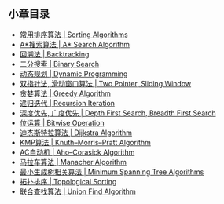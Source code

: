## 小章目录
  
- [常用排序算法 | Sorting Algorithms](https://github.com/yihaoye/data-structure-and-algorithm-study-notes/blob/master/Common%20Algorithm%20and%20Theory/Common%20Sorts/)
- [A&ast;搜索算法 | A&ast; Search Algorithm](https://github.com/yihaoye/data-structure-and-algorithm-study-notes/blob/master/Common%20Algorithm%20and%20Theory/A*%E6%90%9C%E7%B4%A2%E7%AE%97%E6%B3%95.md)
- [回溯法 | Backtracking](https://github.com/yihaoye/data-structure-and-algorithm-study-notes/blob/master/Common%20Algorithm%20and%20Theory/NQueen.java)
- [二分搜索 | Binary Search](https://github.com/yihaoye/data-structure-and-algorithm-study-notes/blob/master/Common%20Algorithm%20and%20Theory/%E4%BA%8C%E5%88%86%E6%90%9C%E7%B4%A2.md)
- [动态规划 | Dynamic Programming](https://github.com/yihaoye/data-structure-and-algorithm-study-notes/blob/master/Common%20Algorithm%20and%20Theory/%E5%8A%A8%E6%80%81%E8%A7%84%E5%88%92.md)
- [双指针法, 滑动窗口算法 | Two Pointer, Sliding Window](https://github.com/yihaoye/data-structure-and-algorithm-study-notes/blob/master/Common%20Algorithm%20and%20Theory/%E5%8F%8C%E6%8C%87%E9%92%88%E6%B3%95%E4%B8%8E%E6%BB%91%E5%8A%A8%E7%AA%97%E5%8F%A3%E7%AE%97%E6%B3%95.md)
- [贪婪算法 | Greedy Algorithm](https://github.com/yihaoye/data-structure-and-algorithm-study-notes/blob/master/Common%20Algorithm%20and%20Theory/%E8%B4%AA%E5%A9%AA%E7%AE%97%E6%B3%95.md)
- [递归迭代 | Recursion Iteration](https://github.com/yihaoye/data-structure-and-algorithm-study-notes/blob/master/Common%20Algorithm%20and%20Theory/%E9%80%92%E5%BD%92%E4%B8%8E%E8%BF%AD%E4%BB%A3.md)
- [深度优先, 广度优先 | Depth First Search, Breadth First Search](https://github.com/yihaoye/data-structure-and-algorithm-study-notes/blob/master/Common%20Algorithm%20and%20Theory/%E6%A0%91%E5%9B%BE%E9%81%8D%E5%8E%86.md)
- [位运算 | Bitwise Operation](https://github.com/yihaoye/data-structure-and-algorithm-study-notes/blob/master/Common%20Algorithm%20and%20Theory/%E4%BD%8D%E8%BF%90%E7%AE%97.md)
- [迪杰斯特拉算法 | Dijkstra Algorithm](https://github.com/yihaoye/data-structure-and-algorithm-study-notes/blob/master/Common%20Algorithm%20and%20Theory/Dijkstra%E7%AE%97%E6%B3%95.md)
- [KMP算法 | Knuth–Morris–Pratt Algorithm](https://github.com/yihaoye/data-structure-and-algorithm-study-notes/blob/master/Common%20Algorithm%20and%20Theory/KMP%E7%AE%97%E6%B3%95.md)
- [AC自动机 | Aho–Corasick Algorithm](https://github.com/yihaoye/data-structure-and-algorithm-study-notes/blob/master/Common%20Algorithm%20and%20Theory/AC%E8%87%AA%E5%8A%A8%E6%9C%BA.md)
- [马拉车算法 | Manacher Algorithm]()
- [最小生成树相关算法 | Minimum Spanning Tree Algorithms]()
- [拓扑排序 | Topological Sorting]()
- [联合查找算法 | Union Find Algorithm](./并查集与联合查找算法.md)
  
